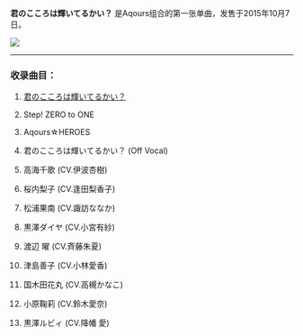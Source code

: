 **君のこころは輝いてるかい？** 是Aqours组合的第一张单曲，发售于2015年10月7日。

![](https://img.moegirl.org/common/thumb/6/6d/Kimi_no_Kokoro_wa_Kagayaiteru_kai_Cover002.jpg/375px-Kimi_no_Kokoro_wa_Kagayaiteru_kai_Cover002.jpg)

---

### 收录曲目：

1.	[君のこころは輝いてるかい？](../君のこころは輝いてるかい？)

2.	Step! ZERO to ONE	

3.	Aqours☆HEROES	

4.	君のこころは輝いてるかい？ (Off Vocal)

5.	高海千歌 (CV.伊波杏樹)		

6.	桜内梨子 (CV.逢田梨香子)		

7.	松浦果南 (CV.諏訪ななか)		

8.	黒澤ダイヤ (CV.小宮有紗)	

9.	渡辺 曜 (CV.斉藤朱夏)		

10.	津島善子 (CV.小林愛香)		

11.	国木田花丸 (CV.高槻かなこ)		

12.	小原鞠莉 (CV.鈴木愛奈)		

13.	黒澤ルビィ (CV.降幡 愛)
